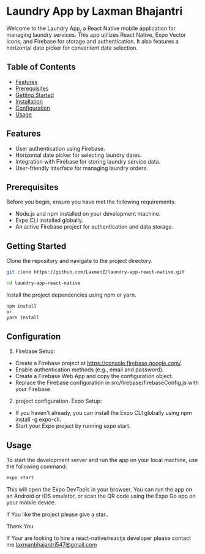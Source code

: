 # Laundry App by Laxman Bhajantri

Welcome to the Laundry App, a React Native mobile application for managing laundry services. This app utilizes React Native, Expo Vector Icons, and Firebase for storage and authentication. It also features a horizontal date picker for convenient date selection.

## Table of Contents

- [Features](#features)
- [Prerequisites](#prerequisites)
- [Getting Started](#getting-started)
- [Installation](#installation)
- [Configuration](#configuration)
- [Usage](#usage)

## Features

- User authentication using Firebase.
- Horizontal date picker for selecting laundry dates.
- Integration with Firebase for storing laundry service data.
- User-friendly interface for managing laundry orders.

## Prerequisites

Before you begin, ensure you have met the following requirements:

- Node.js and npm installed on your development machine.
- Expo CLI installed globally.
- An active Firebase project for authentication and data storage.

## Getting Started

Clone the repository and navigate to the project directory.

```bash
git clone https://github.com/LaxmanZ/laundry-app-react-native.git

cd laundry-app-react-native
```

Install the project dependencies using npm or yarn.

```bash
npm install
or
yarn install
```

## Configuration

1. Firebase Setup:

- Create a Firebase project at https://console.firebase.google.com/.
- Enable authentication methods (e.g., email and password).
- Create a Firebase Web App and copy the configuration object.
- Replace the Firebase configuration in src/firebase/firebaseConfig.js with your Firebase

2. project configuration.
   Expo Setup:

- If you haven't already, you can install the Expo CLI globally using npm install -g expo-cli.
- Start your Expo project by running expo start.

## Usage

To start the development server and run the app on your local machine, use the following command:

```bash
expo start
```

This will open the Expo DevTools in your browser. You can run the app on an Android or iOS emulator, or scan the QR code using the Expo Go app on your mobile device.

if You like the project please give a star..

Thank You

If Your are looking to hire a react-native/reactjs developer please contact me
laxmanbhajantri547@gmail.com
